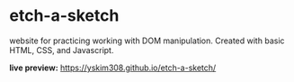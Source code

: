 # etch-a-sketch
website for practicing working with DOM manipulation. Created with basic HTML, CSS, and Javascript.

**live preview:** https://yskim308.github.io/etch-a-sketch/